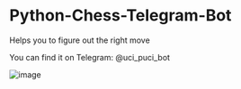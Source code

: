 # Python-Chess-Telegram-Bot
Helps you to figure out the right move

You can find it on Telegram: @uci_puci_bot

![image](https://user-images.githubusercontent.com/3965598/127973762-618b7752-e8a6-47f8-826d-ccd77d5340c5.png)
